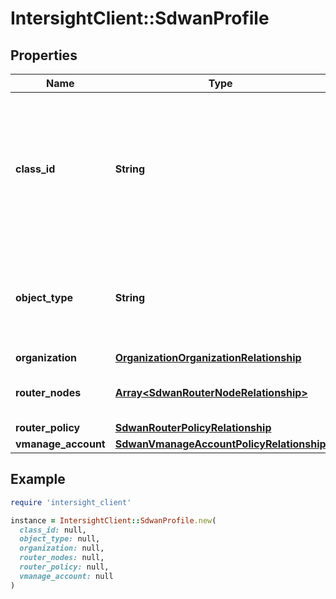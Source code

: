 # IntersightClient::SdwanProfile

## Properties

| Name | Type | Description | Notes |
| ---- | ---- | ----------- | ----- |
| **class_id** | **String** | The fully-qualified name of the instantiated, concrete type. This property is used as a discriminator to identify the type of the payload when marshaling and unmarshaling data. | [default to &#39;sdwan.Profile&#39;] |
| **object_type** | **String** | The fully-qualified name of the instantiated, concrete type. The value should be the same as the &#39;ClassId&#39; property. | [default to &#39;sdwan.Profile&#39;] |
| **organization** | [**OrganizationOrganizationRelationship**](OrganizationOrganizationRelationship.md) |  | [optional] |
| **router_nodes** | [**Array&lt;SdwanRouterNodeRelationship&gt;**](SdwanRouterNodeRelationship.md) | An array of relationships to sdwanRouterNode resources. | [optional] |
| **router_policy** | [**SdwanRouterPolicyRelationship**](SdwanRouterPolicyRelationship.md) |  | [optional] |
| **vmanage_account** | [**SdwanVmanageAccountPolicyRelationship**](SdwanVmanageAccountPolicyRelationship.md) |  | [optional] |

## Example

```ruby
require 'intersight_client'

instance = IntersightClient::SdwanProfile.new(
  class_id: null,
  object_type: null,
  organization: null,
  router_nodes: null,
  router_policy: null,
  vmanage_account: null
)
```

